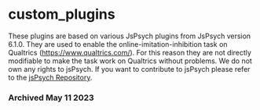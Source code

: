 # custom_plugins
These plugins are based on various JsPsych plugins from JsPsych version 6.1.0. They are used to enable the online-imitation-inhibition task on Qualtrics (https://www.qualtrics.com/). For this reason they are not directly modifiable to make the task work on Qualtrics without problems. We do not own any rights to jsPsych. If you want to contribute to jsPsych please refer to the [jsPsych Repository](https://github.com/jspsych/jsPsych).

### Archived May 11 2023
